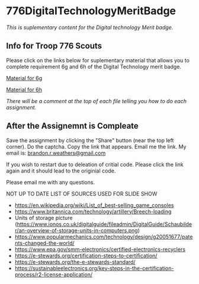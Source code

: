 # 776DigitalTechnologyMeritBadge
*This is suplementary content for the Digital technology Merit badge.*

## Info for Troop 776 Scouts
Please click on the links below for suplementary material that allows you to complete requirement 6g and 6h of the Digital Technology merit badge.

[Material for 6g](http://tpcg.io/_KIU4ND)

[Material for 6h](http://tpcg.io/_KIU4ND)

*There will be a comment at the top of each file telling you how to do each assignment.*

## After the Assignemnt is Compleate
Save the assignment by clicking the "Share" button (near the top left corner).
Do the captcha.
Copy the link that appears.
Email me the link.
My email is: brandon.r.weathers@gmail.com

If you wish to restart due to deleation of critial code. Please click the link again and it should lead to the originial code.

Please email me with any questions.

NOT UP TO DATE LIST OF SOURCES USED FOR SLIDE SHOW
- https://en.wikipedia.org/wiki/List_of_best-selling_game_consoles
- https://www.britannica.com/technology/artillery/Breech-loading
- Units of storage picture (https://www.ionos.co.uk/digitalguide/fileadmin/DigitalGuide/Schaubilder/an-overview-of-storage-units-in-computers.png)
- https://www.popularmechanics.com/technology/design/g20051677/patents-changed-the-world/
- https://www.epa.gov/smm-electronics/certified-electronics-recyclers
- https://e-stewards.org/certification-steps-to-certification/
- https://e-stewards.org/the-e-stewards-standard/
- https://sustainableelectronics.org/key-steps-in-the-certification-process/r2-license-application/
